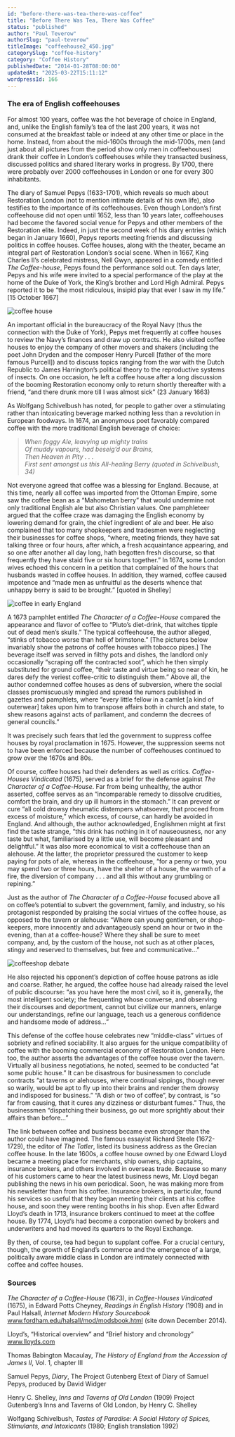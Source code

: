 ```yaml
---
id: "before-there-was-tea-there-was-coffee"
title: "Before There Was Tea, There Was Coffee"
status: "published"
author: "Paul Teverow"
authorSlug: "paul-teverow"
titleImage: "coffeehouse2_450.jpg"
categorySlug: "coffee-history"
category: "Coffee History"
publishedDate: "2014-01-28T08:00:00"
updatedAt: "2025-03-22T15:11:12"
wordpressId: 166
---
```


### The era of English coffeehouses

For almost 100 years, coffee was the hot beverage of choice in England, and, unlike the English family’s tea of the last 200 years, it was not consumed at the breakfast table or indeed at any other time or place in the home. Instead, from about the mid-1600s through the mid-1700s, men (and just about all pictures from the period show only men in coffeehouses) drank their coffee in London’s coffeehouses while they transacted business, discussed politics and shared literary works in progress. By 1700, there were probably over 2000 coffeehouses in London or one for every 300 inhabitants.

The diary of Samuel Pepys (1633-1701), which reveals so much about Restoration London (not to mention intimate details of his own life), also testifies to the importance of its coffeehouses. Even though London’s first coffeehouse did not open until 1652, less than 10 years later, coffeehouses had become the favored social venue for Pepys and other members of the Restoration elite. Indeed, in just the second week of his diary entries (which began in January 1660), Pepys reports meeting friends and discussing politics in coffee houses. Coffee houses, along with the theater, became an integral part of Restoration London’s social scene. When in 1667, King Charles II’s celebrated mistress, Nell Gwyn, appeared in a comedy entitled *The Coffee-house*, Pepys found the performance sold out. Ten days later, Pepys and his wife were invited to a special performance of the play at the home of the Duke of York, the King’s brother and Lord High Admiral. Pepys reported it to be “the most ridiculous, insipid play that ever I saw in my life.” \[15 October 1667\]

![coffee house](coffeehouse4501.jpg)

An important official in the bureaucracy of the Royal Navy (thus the connection with the Duke of York), Pepys met frequently at coffee houses to review the Navy’s finances and draw up contracts. He also visited coffee houses to enjoy the company of other movers and shakers (including the poet John Dryden and the composer Henry Purcell \[father of the more famous Purcell\]) and to discuss topics ranging from the war with the Dutch Republic to James Harrington’s political theory to the reproductive systems of insects. On one occasion, he left a coffee house after a long discussion of the booming Restoration economy only to return shortly thereafter with a friend, “and there drunk more till I was almost sick” (23 January 1663)

As Wolfgang Schivelbush has noted, for people to gather over a stimulating rather than intoxicating beverage marked nothing less than a revolution in European foodways. In 1674, an anonymous poet favorably compared coffee with the more traditional English beverage of choice:

> *When foggy Ale, leavying up mighty trains  
> Of muddy vapours, had beseig’d our Brains,  
> Then Heaven in Pity . . .  
> First sent amongst us this All-healing Berry (quoted in Schivelbush, 34)*

Not everyone agreed that coffee was a blessing for England. Because, at this time, nearly all coffee was imported from the Ottoman Empire, some saw the coffee bean as a “Mahometan berry” that would undermine not only traditional English ale but also Christian values. One pamphleteer argued that the coffee craze was damaging the English economy by lowering demand for grain, the chief ingredient of ale and beer. He also complained that too many shopkeepers and tradesmen were neglecting their businesses for coffee shops, “where, meeting friends, they have sat talking three or four hours, after which, a fresh acquaintance appearing, and so one after another all day long, hath begotten fresh discourse, so that frequently they have staid five or six hours together.” In 1674, some London wives echoed this concern in a petition that complained of the hours that husbands wasted in coffee houses. In addition, they warned, coffee caused impotence and “made men as unfruitful as the deserts whence that unhappy berry is said to be brought.” \[quoted in Shelley\]

![coffee in early England](coffeehouse2_450.jpg)

A 1673 pamphlet entitled *The Character of a Coffee-House* compared the appearance and flavor of coffee to “Pluto’s diet-drink, that witches tipple out of dead men’s skulls.” The typical coffeehouse, the author alleged, “stinks of tobacco worse than hell of brimstone.” \[The pictures below invariably show the patrons of coffee houses with tobacco pipes.\] The beverage itself was served in filthy pots and dishes, the landlord only occasionally “scraping off the contracted soot”, which he then simply substituted for ground coffee, “their taste and virtue being so near of kin, he dares defy the veriest coffee-critic to distinguish them.” Above all, the author condemned coffee houses as dens of subversion, where the social classes promiscuously mingled and spread the rumors published in gazettes and pamphlets, where “every little fellow in a camlet \[a kind of outerwear\] takes upon him to transpose affairs both in church and state, to shew reasons against acts of parliament, and condemn the decrees of general councils.”

It was precisely such fears that led the government to suppress coffee houses by royal proclamation in 1675. However, the suppression seems not to have been enforced because the number of coffeehouses continued to grow over the 1670s and 80s.

Of course, coffee houses had their defenders as well as critics. *Coffee-Houses Vindicated* (1675), served as a brief for the defense against *The Character of a Coffee-House*. Far from being unhealthy, the author asserted, coffee serves as an “incomparable remedy to dissolve crudities, comfort the brain, and dry up ill humors in the stomach.” It can prevent or cure “all cold drowsy rheumatic distempers whatsoever, that proceed from excess of moisture,” which excess, of course, can hardly be avoided in England. And although, the author acknowledged, Englishmen might at first find the taste strange, “this drink has nothing in it of nauseousness, nor any taste but what, familiarised by a little use, will become pleasant and delightful.” It was also more economical to visit a coffeehouse than an alehouse. At the latter, the proprietor pressured the customer to keep paying for pots of ale, whereas in the coffeehouse, “for a penny or two, you may spend two or three hours, have the shelter of a house, the warmth of a fire, the diversion of company . . . and all this without any grumbling or repining.”

Just as the author of *The Character of a Coffee-House* focused above all on coffee’s potential to subvert the government, family, and industry, so his protagonist responded by praising the social virtues of the coffee house, as opposed to the tavern or alehouse: “Where can young gentlemen, or shop-keepers, more innocently and advantageously spend an hour or two in the evening, than at a coffee-house? Where they shall be sure to meet company, and, by the custom of the house, not such as at other places, stingy and reserved to themselves, but free and communicative…”

![coffeeshop debate](debate250.jpg)

He also rejected his opponent’s depiction of coffee house patrons as idle and coarse. Rather, he argued, the coffee house had already raised the level of public discourse: “as you have here the most civil, so it is, generally, the most intelligent society; the frequenting whose converse, and observing their discourses and deportment, cannot but civilize our manners, enlarge our understandings, refine our language, teach us a generous confidence and handsome mode of address…”

This defense of the coffee house celebrates new “middle-class” virtues of sobriety and refined sociability. It also argues for the unique compatibility of coffee with the booming commercial economy of Restoration London. Here too, the author asserts the advantages of the coffee house over the tavern. Virtually all business negotiations, he noted, seemed to be conducted “at some public house.” It can be disastrous for businessmen to conclude contracts “at taverns or alehouses, where continual sippings, though never so warily, would be apt to fly up into their brains and render them drowsy and indisposed for business.” “A dish or two of coffee”, by contrast, is “so far from causing, that it cures any dizziness or disturbant fumes.” Thus, the businessmen “dispatching their business, go out more sprightly about their affairs than before…”

The link between coffee and business became even stronger than the author could have imagined. The famous essayist Richard Steele (1672-1729), the editor of *The Tatler*, listed its business address as the Grecian coffee house. In the late 1600s, a coffee house owned by one Edward Lloyd became a meeting place for merchants, ship owners, ship captains, insurance brokers, and others involved in overseas trade. Because so many of his customers came to hear the latest business news, Mr. Lloyd began publishing the news in his own periodical. Soon, he was making more from his newsletter than from his coffee. Insurance brokers, in particular, found his services so useful that they began meeting their clients at his coffee house, and soon they were renting booths in his shop. Even after Edward Lloyd’s death in 1713, insurance brokers continued to meet at the coffee house. By 1774, Lloyd’s had become a corporation owned by brokers and underwriters and had moved its quarters to the Royal Exchange.

By then, of course, tea had begun to supplant coffee. For a crucial century, though, the growth of England’s commerce and the emergence of a large, politically aware middle class in London are intimately connected with coffee and coffee houses.

### Sources

*The Character of a Coffee-House* (1673), in *Coffee-Houses Vindicated* (1675), in Edward Potts Cheyney, *Readings in English History* (1908) and in Paul Halsall, *Internet Modern History Sourcebook* www.fordham.edu/halsall/mod/modsbook.html (site down December 2014).

Lloyd’s, “Historical overview” and “Brief history and chronology” www.lloyds.com

Thomas Babington Macaulay, *The History of England from the Accession of James II*, Vol. 1, chapter III

Samuel Pepys, *Diary*, The Project Gutenberg Etext of Diary of Samuel Pepys, produced by David Widger

Henry C. Shelley, *Inns and Taverns of Old London* (1909) Project Gutenberg’s Inns and Taverns of Old London, by Henry C. Shelley

Wolfgang Schivelbush, *Tastes of Paradise: A Social History of Spices, Stimulants, and Intoxicants* (1980; English translation 1992)

